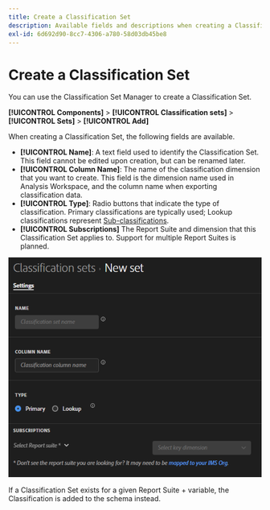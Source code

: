 ```yaml
---
title: Create a Classification Set
description: Available fields and descriptions when creating a Classification Set.
exl-id: 6d692d90-8cc7-4306-a780-58d03db45be8
---
```

# Create a Classification Set

You can use the Classification Set Manager to create a Classification Set.

**[!UICONTROL Components]** > **[!UICONTROL Classification sets]** > **[!UICONTROL Sets]** > **[!UICONTROL Add]**

When creating a Classification Set, the following fields are available.

* **[!UICONTROL Name]**: A text field used to identify the Classification Set. This field cannot be edited upon creation, but can be renamed later.
* **[!UICONTROL Column Name]**: The name of the classification dimension that you want to create. This field is the dimension name used in Analysis Workspace, and the column name when exporting classification data.
* **[!UICONTROL Type]**: Radio buttons that indicate the type of classification. Primary classifications are typically used; Lookup classifications represent [Sub-classifications](../c-sub-classifications.md).
* **[!UICONTROL Subscriptions]** The Report Suite and dimension that this Classification Set applies to. Support for multiple Report Suites is planned.

![Create a Classification Set](../assets/classification-set-create.png)

If a Classification Set exists for a given Report Suite + variable, the Classification is added to the schema instead.

